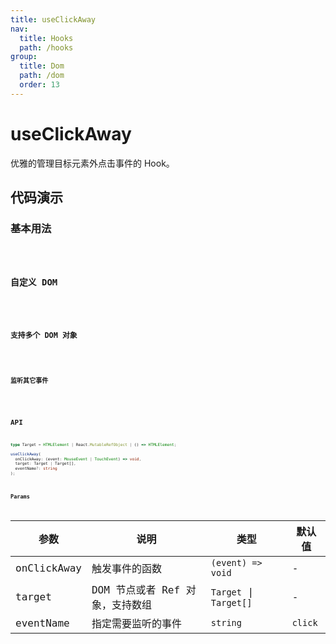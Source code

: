 ```yaml
---
title: useClickAway
nav:
  title: Hooks
  path: /hooks
group:
  title: Dom
  path: /dom
  order: 13
---
```


# useClickAway

优雅的管理目标元素外点击事件的 Hook。

## 代码演示

### 基本用法

<code src="./demo/demo1.tsx" />

### 自定义 DOM

<code src="./demo/demo2.tsx" />

### 支持多个 DOM 对象

<code src="./demo/demo3.tsx" />

### 监听其它事件

<code src="./demo/demo4.tsx" />


## API

```ts
type Target = HTMLElement | React.MutableRefObject | () => HTMLElement;

useClickAway(
  onClickAway: (event: MouseEvent | TouchEvent) => void,
  target: Target | Target[],
  eventName?: string
);
```

### Params

| 参数    | 说明                                         | 类型                   | 默认值 |
|---------|----------------------------------------------|------------------------|--------|
| onClickAway | 触发事件的函数  | `(event) => void` | -      |
| target | DOM 节点或者 Ref 对象，支持数组 | `Target` \| `Target[]` | - |
| eventName | 指定需要监听的事件 | `string` | `click` |
